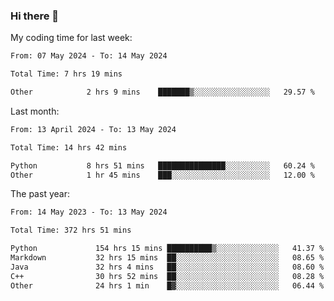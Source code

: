 ### Hi there 👋

My coding time for last week:

<!--START_SECTION:week-->

```txt
From: 07 May 2024 - To: 14 May 2024

Total Time: 7 hrs 19 mins

Other            2 hrs 9 mins    ███████▒░░░░░░░░░░░░░░░░░   29.57 %
```

<!--END_SECTION:week-->

Last month:

<!--START_SECTION:month-->

```txt
From: 13 April 2024 - To: 13 May 2024

Total Time: 14 hrs 42 mins

Python           8 hrs 51 mins   ███████████████░░░░░░░░░░   60.24 %
Other            1 hr 45 mins    ███░░░░░░░░░░░░░░░░░░░░░░   12.00 %
```

<!--END_SECTION:month-->

The past year:

<!--START_SECTION:year-->

```txt
From: 14 May 2023 - To: 13 May 2024

Total Time: 372 hrs 51 mins

Python             154 hrs 15 mins ██████████▒░░░░░░░░░░░░░░   41.37 %
Markdown           32 hrs 15 mins  ██░░░░░░░░░░░░░░░░░░░░░░░   08.65 %
Java               32 hrs 4 mins   ██░░░░░░░░░░░░░░░░░░░░░░░   08.60 %
C++                30 hrs 52 mins  ██░░░░░░░░░░░░░░░░░░░░░░░   08.28 %
Other              24 hrs 1 min    █▓░░░░░░░░░░░░░░░░░░░░░░░   06.44 %
```

<!--END_SECTION:year-->
